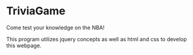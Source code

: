 # TriviaGame

Come test your knowledge on the NBA!

This program utilizes jquery concepts as well as html and css to develop this webpage.


